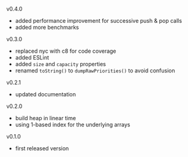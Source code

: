 
v0.4.0

- added performance improvement for successive push & pop calls
- added more benchmarks

v0.3.0

- replaced nyc with c8 for code coverage
- added ESLint
- added `size` and `capacity` properties
- renamed `toString()` to `dumpRawPriorities()` to avoid confusion

v0.2.1

- updated documentation

v0.2.0

- build heap in linear time
- using 1-based index for the underlying arrays

v0.1.0

- first released version
